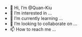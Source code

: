 - 👋 Hi, I’m @Quan-Kiu
- 👀 I’m interested in ...
- 🌱 I’m currently learning ...
- 💞️ I’m looking to collaborate on ...
- 📫 How to reach me ...

<!---
Quan-Kiu/Quan-Kiu is a ✨ special ✨ repository because its `README.md` (this file) appears on your GitHub profile.
You can click the Preview link to take a look at your changes.
--->

